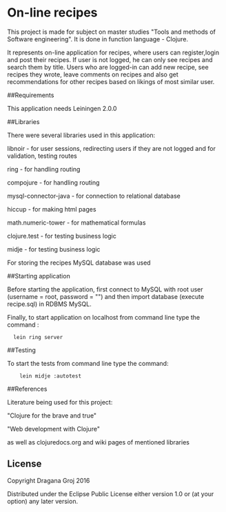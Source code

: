 # On-line recipes

This project is made for subject on master studies "Tools and methods of Software engineering". It is done in function language - Clojure.
 
It represents on-line application for recipes, where users can register,login and post their recipes. If user is not logged, he can only see recipes and search them by title. Users who are logged-in can add new recipe, see recipes they wrote, leave comments on recipes and also get recommendations for other recipes based on likings of most similar user. 

##Requirements 

This application needs Leiningen 2.0.0

 
##Libraries

There were several libraries used in this application:

 libnoir - for user sessions, redirecting users if they are not logged and for validation, testing routes
 
 ring - for handling routing
 
 compojure - for handling routing
 
 mysql-connector-java - for connection to relational database
 
 hiccup - for making html pages
 
 math.numeric-tower - for mathematical formulas
 
 clojure.test - for testing business logic
 
 midje - for testing business logic
 
 
 For storing the recipes MySQL database was used
 
##Starting application

Before starting the application, first connect to MySQL with root user (username = root, password = "") and then import database (execute recipe.sql) in RDBMS MySQL. 

Finally, to start application on localhost from command line type the command :

      lein ring server 

##Testing

To start the tests from command line type the command:

		lein midje :autotest

##References

Literature being used for this project:

"Clojure for the brave and true"

"Web development with Clojure"

 as well as clojuredocs.org and wiki pages of mentioned libraries

## License

Copyright Dragana Groj 2016 

Distributed under the Eclipse Public License either version 1.0 or (at
your option) any later version.
